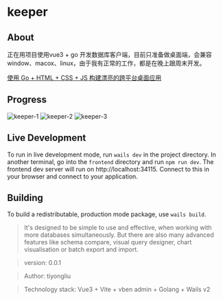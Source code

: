 # keeper

## About
正在用项目使用vue3 + go 开发数据库客户端，目前只准备做桌面端，会兼容window、macox、linux，由于我有正常的工作，都是在晚上跟周末开发。

[使用 Go + HTML + CSS + JS 构建漂亮的跨平台桌面应用](https://wails.io/zh-Hans/#)

## Progress
![keeper-1](./example/assets/keeper-1.png)
![keeper-2](./example/assets/keeper-2.png)
![keeper-3](./example/assets/keeper-3.png)

## Live Development

To run in live development mode, run `wails dev` in the project directory. In another terminal, go into the `frontend`
directory and run `npm run dev`. The frontend dev server will run on http://localhost:34115. Connect to this in your
browser and connect to your application.

## Building
To build a redistributable, production mode package, use `wails build`.

> It's designed to be simple to use and effective, when working with more databases simultaneously.
But there are also many advanced features like schema compare, visual query designer, chart visualisation or batch export and import.

> version:  0.0.1

> Author:  tiyongliu

> Technology stack:  Vue3 + Vite + vben admin + Golang + Wails v2
